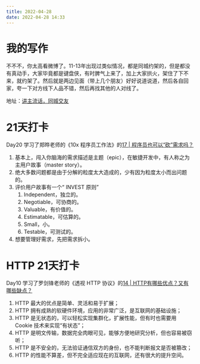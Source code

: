 ```yaml
---
title: 2022-04-28
date: 2022-04-28 14:33
---
```


# 我的写作

不不不，你太高看微博了。11-13年出现过类似情况，都是同城约架的，但是都没有真动手，大家毕竟都是键盘侠，有时脾气上来了，加上大家拱火，架住了下不来，就约架了。然后就是两边见面（带上几个朋友）好好说道说道，然后各自回家，夸一下对方线下人品不错，然后再找其他的人对线了。

地址：[讲主流话，同城交友](https://weibo.com/3942485833/Lqxb22iKH)

# 21天打卡
Day20
学习了郑晔老师的《10x 程序员工作法》的[17 | 程序员也可以“砍”需求吗？](https://time.geekbang.org/column/article/79520)

1. 基本上，闯入你脑海的需求描述是主题（epic），在敏捷开发中，有人称之为主用户故事（master story）。
2. 绝大多数问题都是由于分解的粒度太大造成的，少有因为粒度太小而出问题的。
3. 评价用户故事有一个“ INVEST 原则”
    1. Independent，独立的。
    2. Negotiable，可协商的。
    3. Valuable，有价值的。
    4. Estimatable，可估算的。
    5. Small，小。
    6. Testable，可测试的。
4. 想要管理好需求，先把需求拆小。


# HTTP 21天打卡
Day10
学习了罗剑锋老师的《透视 HTTP 协议》的[14 | HTTP有哪些优点？又有哪些缺点？](https://time.geekbang.org/column/article/103746)

1. HTTP 最大的优点是简单、灵活和易于扩展；
2. HTTP 拥有成熟的软硬件环境，应用的非常广泛，是互联网的基础设施；
3. HTTP 是无状态的，可以轻松实现集群化，扩展性能，但有时也需要用 Cookie 技术来实现“有状态”；
4. HTTP 是明文传输，数据完全肉眼可见，能够方便地研究分析，但也容易被窃听；
5. HTTP 是不安全的，无法验证通信双方的身份，也不能判断报文是否被篡改；
6. HTTP 的性能不算差，但不完全适应现在的互联网，还有很大的提升空间。